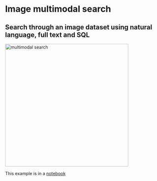 # Image multimodal search

## Search through an image dataset using natural language, full text and SQL

<img id="splash" width="400" alt="multimodal search" src="https://github.com/lancedb/lancedb/assets/917119/993a7c9f-be01-449d-942e-1ce1d4ed63af">

This example is in a [notebook](https://github.com/lancedb/vectordb-recipes/blob/main/examples/youtube_bot/main.ipynb)
